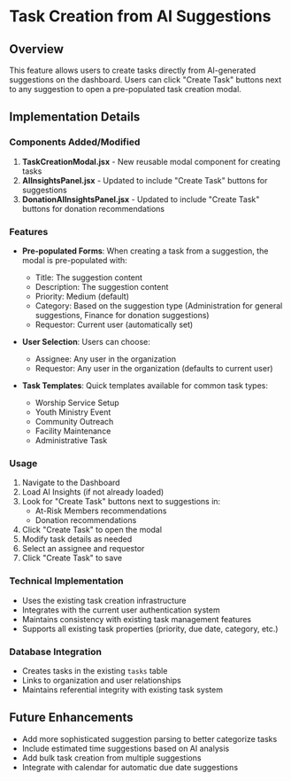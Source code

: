 # Task Creation from AI Suggestions

## Overview

This feature allows users to create tasks directly from AI-generated suggestions on the dashboard. Users can click "Create Task" buttons next to any suggestion to open a pre-populated task creation modal.

## Implementation Details

### Components Added/Modified

1. **TaskCreationModal.jsx** - New reusable modal component for creating tasks
2. **AIInsightsPanel.jsx** - Updated to include "Create Task" buttons for suggestions
3. **DonationAIInsightsPanel.jsx** - Updated to include "Create Task" buttons for donation recommendations

### Features

- **Pre-populated Forms**: When creating a task from a suggestion, the modal is pre-populated with:
  - Title: The suggestion content
  - Description: The suggestion content
  - Priority: Medium (default)
  - Category: Based on the suggestion type (Administration for general suggestions, Finance for donation suggestions)
  - Requestor: Current user (automatically set)

- **User Selection**: Users can choose:
  - Assignee: Any user in the organization
  - Requestor: Any user in the organization (defaults to current user)

- **Task Templates**: Quick templates available for common task types:
  - Worship Service Setup
  - Youth Ministry Event
  - Community Outreach
  - Facility Maintenance
  - Administrative Task

### Usage

1. Navigate to the Dashboard
2. Load AI Insights (if not already loaded)
3. Look for "Create Task" buttons next to suggestions in:
   - At-Risk Members recommendations
   - Donation recommendations
4. Click "Create Task" to open the modal
5. Modify task details as needed
6. Select an assignee and requestor
7. Click "Create Task" to save

### Technical Implementation

- Uses the existing task creation infrastructure
- Integrates with the current user authentication system
- Maintains consistency with existing task management features
- Supports all existing task properties (priority, due date, category, etc.)

### Database Integration

- Creates tasks in the existing `tasks` table
- Links to organization and user relationships
- Maintains referential integrity with existing task system

## Future Enhancements

- Add more sophisticated suggestion parsing to better categorize tasks
- Include estimated time suggestions based on AI analysis
- Add bulk task creation from multiple suggestions
- Integrate with calendar for automatic due date suggestions